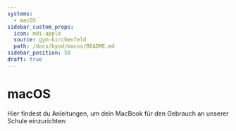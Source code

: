 ```yaml
---
systems:
  - macOS
sidebar_custom_props:
  icon: mdi-apple
  source: gym-kirchenfeld
  path: /docs/byod/macos/README.md
sidebar_position: 50
draft: true
---
```


# macOS



Hier findest du Anleitungen, um dein MacBook für den Gebrauch an unserer Schule einzurichten:

<Features/>
